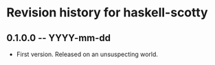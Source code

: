 # Revision history for haskell-scotty

## 0.1.0.0  -- YYYY-mm-dd

* First version. Released on an unsuspecting world.
